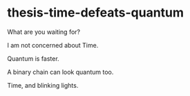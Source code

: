 # thesis-time-defeats-quantum
What are you waiting for?

I am not concerned about Time.

Quantum is faster.

A binary chain can look quantum too.

Time, and blinking lights.
